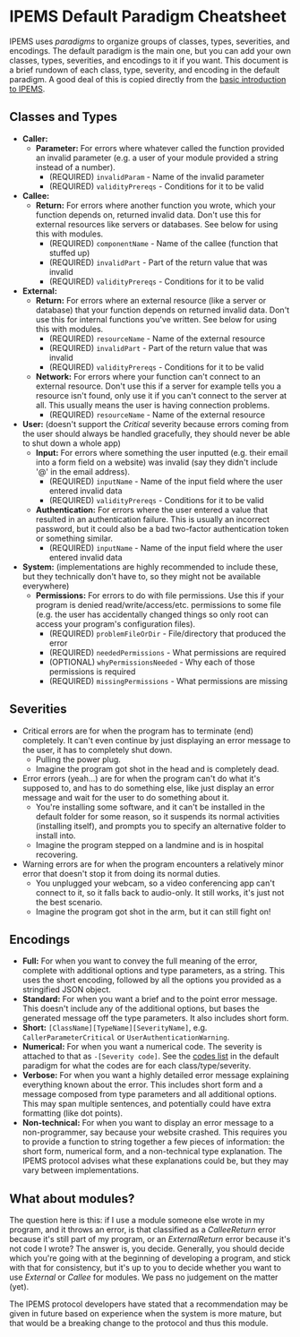 # IPEMS Default Paradigm Cheatsheet

IPEMS uses *paradigms* to organize groups of classes, types, severities, and encodings. The default paradigm is the main one, but you can add your own classes, types, severities, and encodings to it if you want. This document is a brief rundown of each class, type, severity, and encoding in the default paradigm. A good deal of this is copied directly from the [basic introduction to IPEMS](https://github.com/arctic-hen7/ipems/blob/main/protocol/basic-introduction.md).

## Classes and Types

- **Caller:**
	- **Parameter:** For errors where whatever called the function provided an invalid parameter (e.g. a user of your module provided a string instead of a number).
		- (REQUIRED) `invalidParam` - Name of the invalid parameter
		- (REQUIRED) `validityPrereqs` - Conditions for it to be valid
- **Callee:**
	- **Return:** For errors where another function you wrote, which your function depends on, returned invalid data. Don't use this for external resources like servers or databases. See below for using this with modules.
		- (REQUIRED) `componentName` - Name of the callee (function that stuffed up)
		- (REQUIRED) `invalidPart` - Part of the return value that was invalid
		- (REQUIRED) `validityPrereqs` - Conditions for it to be valid
- **External:**
	- **Return:** For errors where an external resource (like a server or database) that your function depends on returned invalid data. Don't use this for internal functions you've written. See below for using this with modules.
		- (REQUIRED) `resourceName` - Name of the external resource
		- (REQUIRED) `invalidPart` - Part of the return value that was invalid
		- (REQUIRED) `validityPrereqs` - Conditions for it to be valid
	- **Network:** For errors where your function can't connect to an external resource. Don't use this if a server for example tells you a resource isn't found, only use it if you can't connect to the server at all. This usually means the user is having connection problems.
		- (REQUIRED) `resourceName` - Name of the external resource
- **User:** (doesn't support the *Critical* severity because errors coming from the user should always be handled gracefully, they should never be able to shut down a whole app)
	- **Input:** For errors where something the user inputted (e.g. their email into a form field on a website) was invalid (say they didn't include '@' in the email address).
		- (REQUIRED) `inputName` - Name of the input field where the user entered invalid data
		- (REQUIRED) `validityPrereqs` - Conditions for it to be valid
	- **Authentication:** For errors where the user entered a value that resulted in an authentication failure. This is usually an incorrect password, but it could also be a bad two-factor authentication token or something similar.
		- (REQUIRED) `inputName` - Name of the input field where the user entered invalid data
- **System:** (implementations are highly recommended to include these, but they technically don't have to, so they might not be available everywhere)
	- **Permissions:** For errors to do with file permissions. Use this if your program is denied read/write/access/etc. permissions to some file (e.g. the user has accidentally changed things so only root can access your program's configuration files).
		- (REQUIRED) `problemFileOrDir` - File/directory that produced the error
		- (REQUIRED) `neededPermissions` - What permissions are required
		- (OPTIONAL) `whyPermissionsNeeded` - Why each of those permissions is required
		- (REQUIRED) `missingPermissions` - What permissions are missing

## Severities

- Critical errors are for when the program has to terminate (end) completely. It can't even continue by just displaying an error message to the user, it has to completely shut down.
	- Pulling the power plug.
	- Imagine the program got shot in the head and is completely dead.
- Error errors (yeah...) are for when the program can't do what it's supposed to, and has to do something else, like just display an error message and wait for the user to do something about it.
	- You're installing some software, and it can't be installed in the default folder for some reason, so it suspends its normal activities (installing itself), and prompts you to specify an alternative folder to install into.
	- Imagine the program stepped on a landmine and is in hospital recovering.
- Warning errors are for when the program encounters a relatively minor error that doesn't stop it from doing its normal duties.
	- You unplugged your webcam, so a video conferencing app can't connect to it, so it falls back to audio-only. It still works, it's just not the best scenario.
	- Imagine the program got shot in the arm, but it can still fight on!

## Encodings

- **Full:** For when you want to convey the full meaning of the error, complete with additional options and type parameters, as a string. This uses the short encoding, followed by all the options you provided as a stringified JSON object.
- **Standard:** For when you want a brief and to the point error message. This doesn't include any of the additional options, but bases the generated message off the type parameters. It also includes short form.
- **Short:** `[ClassName][TypeName][SeverityName]`, e.g. `CallerParameterCritical` or `UserAuthenticationWarning`.
- **Numerical:** For when you want a numerical code. The severity is attached to that as `-[Severity code]`. See the [codes list](https://github.com/arctic-hen7/ipems/blob/main/protocol/default-paradigm.md#specification) in the default paradigm for what the codes are for each class/type/severity.
- **Verbose:** For when you want a highly detailed error message explaining everything known about the error. This includes short form and a message composed from type parameters and all additional options. This may span multiple sentences, and potentially could have extra formatting (like dot points).
- **Non-technical:** For when you want to display an error message to a non-programmer, say because your website crashed. This requires you to provide a function to string together a few pieces of information: the short form, numerical form, and a non-technical type explanation. The IPEMS protocol advises what these explanations could be, but they may vary between implementations.

## What about modules?

The question here is this: if I use a module someone else wrote in my program, and it throws an error, is that classified as a *CalleeReturn* error because it's still part of my program, or an *ExternalReturn* error because it's not code I wrote? The answer is, you decide. Generally, you should decide which you're going with at the beginning of developing a program, and stick with that for consistency, but it's up to you to decide whether you want to use *External* or *Callee* for modules. We pass no judgement on the matter (yet).

The IPEMS protocol developers have stated that a recommendation may be given in future based on experience when the system is more mature, but that would be a breaking change to the protocol and thus this module.
